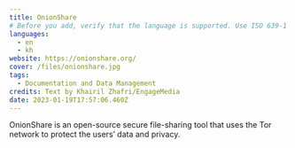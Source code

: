 ```yaml
---
title: OnionShare
# Before you add, verify that the language is supported. Use ISO 639-1 code only without country code. ms instead of ms_MY. If the source language is English, do not add to the list.
languages:
  - en
  - kh
website: https://onionshare.org/
cover: /files/onionshare.jpg
tags:
  - Documentation and Data Management
credits: Text by Khairil Zhafri/EngageMedia
date: 2023-01-19T17:57:06.460Z
---
```

OnionShare is an open-source secure file-sharing tool that uses the Tor network to protect the users’ data and privacy.